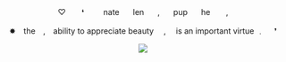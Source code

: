 <p align="center"> ♡ ⠀　❛⠀　⠀nate⠀　len⠀　,⠀　pup⠀　he　　, </p>
<p align="center"> ✸ the , ability to appreciate beauty  ,  is an important virtue ﹒  ❜ </p>

<p align="center"> <img width"550" height"400" src="https://64.media.tumblr.com/d27f7d7e86e72b8e48cda649e473d30a/a7f4bd1ff47ec49e-5f/s1280x1920/0dd0c2725398d79527fd33ce91da3e03159af8cb.pnj"> </p>
